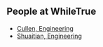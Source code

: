 People at WhileTrue
---

- [Cullen, Engineering](./cullen_pu.md)
- [Shuaitian, Engineering](./shuaitian_chen.md)

